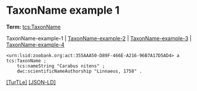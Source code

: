 # TaxonName example 1


**Term:** [tcs:TaxonName](/terms/#tcs_taxonname)

TaxonName-example-1 | [TaxonName-example-2](./TaxonName-example-2.html) | [TaxonName-example-3](./TaxonName-example-3.html) | [TaxonName-example-4](./TaxonName-example-4.html)
```turtle
<urn:lsid:zoobank.org:act:355AAA50-D89F-466E-A216-96B7A17D5AD4> a tcs:TaxonName ;
    tcs:nameString "Carabus nitens" ;
    dwc:scientificNameAuthorship "Linnaeus, 1758" .
```

[&#91;TurTLe&#93;](https://github.com/tdwg/tcs2/blob/master/examples/TaxonName-example-1.ttl)&nbsp;[&#91;JSON-LD&#93;](https://github.com/tdwg/tcs2/blob/master/examples/TaxonName-example-1.jsonld)

